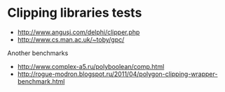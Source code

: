 # Clipping libraries tests

- http://www.angusj.com/delphi/clipper.php
- http://www.cs.man.ac.uk/~toby/gpc/

Another benchmarks
- http://www.complex-a5.ru/polyboolean/comp.html
- http://rogue-modron.blogspot.ru/2011/04/polygon-clipping-wrapper-benchmark.html
